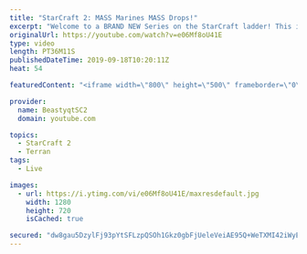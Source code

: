 ```yaml
---
title: "StarCraft 2: MASS Marines MASS Drops!"
excerpt: "Welcome to a BRAND NEW Series on the StarCraft ladder! This is the \"Mass Marines to Grandmaster\" challenge, where the only attacking unit that I'm allowed to make is Marines - and that's it! I am allowed to make Medivacs just so that the gaemplay is not too monotonous, but I believe I could even make"
originalUrl: https://youtube.com/watch?v=e06Mf8oU41E
type: video
length: PT36M11S
publishedDateTime: 2019-09-18T10:20:11Z
heat: 54

featuredContent: "<iframe width=\"800\" height=\"500\" frameborder=\"0\" src=\"https://www.youtube.com/embed/e06Mf8oU41E\" allow=\"accelerometer; autoplay; encrypted-media; gyroscope; picture-in-picture\" allowfullscreen></iframe>"

provider:
  name: BeastyqtSC2
  domain: youtube.com

topics:
  - StarCraft 2
  - Terran
tags:
  - Live

images:
  - url: https://i.ytimg.com/vi/e06Mf8oU41E/maxresdefault.jpg
    width: 1280
    height: 720
    isCached: true

secured: "dw8gau5DzylFj93pYtSFLzpQSOh1Gkz0gbFjUeleVeiAE95Q+WeTXMI42iWyEOzND4dZNDMX6oPDSUBRhk9I8DV8w9Pf3AyUXNWxCgjZxfrsD4+znkJjSbqI7N8bXumzLeIDIV+7LZlWWCzS5rjPmHGfgO/pEKhBSSEQ0jI4O9flivM5+oh6grTaMGjO29mpJtvAKdlV9/P1l2M/UjGiIxhjOrw9M4v0mEEyUvCoP43kGtmkpU0LLZ/S2aWqQX7lDsaKkYRHM9IYhw+avS7j5eJE8JFpbNEQ5ocqZFLyNpMy9ZrMPE9L4ljBok4FbU/TB4HZsV1RICjhCXXh2+8TG0P5UZIgIzaK+0lBz0hqA9Mr06aVjQ6dU51Ig7gmvgTL0ZcTX6EhNZRyfQDyDu2hh88G/z+ublV3gyvUFFAqIOU=;haiLBEYZf5caQoKJgj+fZA=="
---
```


